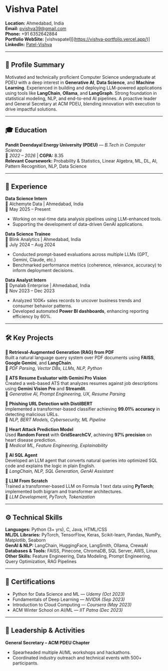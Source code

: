 
# Vishva Patel

**Location:** Ahmedabad, India  
**Email:** pvishva39@gmail.com  
**Phone:** +91 6352642884  
**Portfolio WebSite:** [vishvapatel][(https://vishva-portfolio.vercel.app/)]
**LinkedIn:** [Patel-Vishva](https://www.linkedin.com/in/Patel-Vishva)

---

## 🧠 Profile Summary

Motivated and technically proficient Computer Science undergraduate at PDEU with a deep interest in **Generative AI**, **Data Science**, and **Machine Learning**. Experienced in building and deploying LLM-powered applications using tools like **LangChain**, **Ollama**, and **LangGraph**. Strong foundation in statistical modeling, NLP, and end-to-end AI pipelines. A proactive leader and General Secretary at ACM PDEU, blending innovation with execution to drive impactful solutions.

---

## 🎓 Education

**Pandit Deendayal Energy University (PDEU)** — *B.Tech in Computer Science*  
📅 *2022 – 2026* | **CGPA:** 8.35  
**Relevant Coursework:** Probability & Statistics, Linear Algebra, ML, DL, AI, Pattern Recognition, NLP, Data Science

---

## 💼 Experience

**Data Science Intern**  
📍 Alchemyte Data | Ahmedabad, India  
📅 May 2025 – Present  
- Working on real-time data analysis pipelines using LLM-enhanced tools.
- Supporting the development of data-driven GenAI applications.

**Data Science Trainee**  
📍 Blink Analytics | Ahmedabad, India  
📅 July 2024 – Aug 2024  
- Conducted prompt-based evaluations across multiple LLMs (GPT, Gemini, Claude, etc.)
- Benchmarked performance metrics (coherence, relevance, accuracy) to inform deployment decisions.

**Data Analyst Intern**  
📍 Dynalab Enterprise | Ahmedabad, India  
📅 Nov 2023 – Dec 2023  
- Analyzed 100K+ sales records to uncover business trends and consumer behavior patterns.  
- Developed automated **Power BI dashboards**, enhancing reporting efficiency by 60%.

---

## 🛠️ Key Projects

**🔹 Retrieval-Augmented Generation (RAG) from PDF**  
Built a natural language query system over PDF documents using **FAISS**, **Google Gemini**, and **LangChain**.  
📌 *PDF Parsing, Vector DBs, LLMs, NLP, Python*

**🔹 ATS Resume Evaluator with Gemini Pro Vision**  
Created a web-based ATS that analyzes resumes against job descriptions using **Gemini Vision Pro** and **Streamlit**.  
📌 *Generative AI, Prompt Engineering, UX, Resume Parsing*

**🔹 Phishing URL Detection with DistilBERT**  
Implemented a transformer-based classifier achieving **99.01% accuracy** in detecting malicious URLs.  
📌 *NLP, BERT Models, Cybersecurity, ML Pipeline*

**🔹 Heart Attack Prediction Model**  
Used **Random Forest** with **GridSearchCV**, achieving **97% precision** on heart disease prediction.  
📌 *Medical ML, Feature Engineering, Explainability*

**🔹 AI SQL Agent**  
Developed an LLM agent that converts natural queries into optimized SQL code and explains the logic in plain English.  
📌 *LangChain, NLP, SQL Generation, GenAI Assistant*

**🔹 LLM From Scratch**  
Trained a transformer-based LLM on Formula 1 text data using **PyTorch**; implemented both bigram and transformer architectures.  
📌 *LLM Development, PyTorch, Tokenization*

---

## ⚙️ Technical Skills

**Languages:** Python (3+ yrs), C, Java, HTML/CSS  
**ML/DL Libraries:** PyTorch, TensorFlow, Keras, Scikit-learn, Pandas, NumPy, Matplotlib, Seaborn  
**GenAI & NLP:** LangChain, HuggingFace, LangSmith, Ollama, CrewaAI  
**Databases & Tools:** FAISS, Pinecone, ChromaDB, SQL Server, AWS, Linux  
**Other Skills:** Feature Engineering, Data Modeling, Prompt Engineering, Query Optimization, RAG Pipelines

---

## 📜 Certifications

- Python for Data Science and ML — *Udemy (Oct 2023)*  
- Fundamentals of Deep Learning — *NVIDIA (Sep 2023)*  
- Introduction to Cloud Computing — *Coursera (May 2023)*  
- ACM Winter School on AI/ML — *IIT Patna (Dec 2023)*

---

## 👥 Leadership & Activities

**General Secretary – ACM PDEU Chapter**  
- Spearheaded multiple AI/ML workshops and hackathons.  
- Coordinated industry outreach and technical events with 500+ participants.

